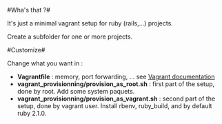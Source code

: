 #Wha's that ?#

It's just a minimal vagrant setup for ruby (rails,...) projects.

Create a subfolder for one or more projects.

#Customize#

Change what you want in :

* **Vagrantfile** : memory, port forwarding, ... see [Vagrant documentation](http://docs.vagrantup.com/v2/)
* **vagrant_provisionning/provision_as_root.sh** : first part of the setup, done by root. Add some system paquets.
* **vagrant_provisionning/provision_as_vagrant.sh** : second part of the setup, done by vagrant user. Install rbenv, ruby_build, and by default ruby 2.1.0.
